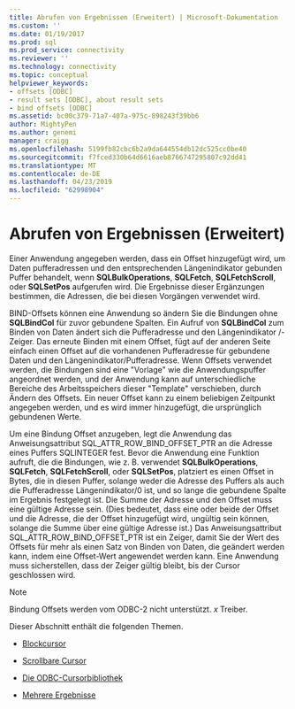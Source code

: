 ```yaml
---
title: Abrufen von Ergebnissen (Erweitert) | Microsoft-Dokumentation
ms.custom: ''
ms.date: 01/19/2017
ms.prod: sql
ms.prod_service: connectivity
ms.reviewer: ''
ms.technology: connectivity
ms.topic: conceptual
helpviewer_keywords:
- offsets [ODBC]
- result sets [ODBC], about result sets
- bind offsets [ODBC]
ms.assetid: bc00c379-71a7-407a-975c-898243f39bb6
author: MightyPen
ms.author: genemi
manager: craigg
ms.openlocfilehash: 5199fb82cbc6b2a9da644554db12dc525cc0be40
ms.sourcegitcommit: f7fced330b64d6616aeb8766747295807c92dd41
ms.translationtype: MT
ms.contentlocale: de-DE
ms.lasthandoff: 04/23/2019
ms.locfileid: "62998904"
---
```

# <a name="retrieving-results-advanced"></a>Abrufen von Ergebnissen (Erweitert)
Einer Anwendung angegeben werden, dass ein Offset hinzugefügt wird, um Daten pufferadressen und den entsprechenden Längenindikator gebunden Puffer behandelt, wenn **SQLBulkOperations**, **SQLFetch**,  **SQLFetchScroll**, oder **SQLSetPos** aufgerufen wird. Die Ergebnisse dieser Ergänzungen bestimmen, die Adressen, die bei diesen Vorgängen verwendet wird.  
  
 BIND-Offsets können eine Anwendung so ändern Sie die Bindungen ohne **SQLBindCol** für zuvor gebundene Spalten. Ein Aufruf von **SQLBindCol** zum Binden von Daten ändert sich die Pufferadresse und den Längenindikator /-Zeiger. Das erneute Binden mit einem Offset, fügt auf der anderen Seite einfach einen Offset auf die vorhandenen Pufferadresse für gebundene Daten und den Längenindikator/Pufferadresse. Wenn Offsets verwendet werden, die Bindungen sind eine "Vorlage" wie die Anwendungspuffer angeordnet werden, und der Anwendung kann auf unterschiedliche Bereiche des Arbeitsspeichers dieser "Template" verschieben, durch Ändern des Offsets. Ein neuer Offset kann zu einem beliebigen Zeitpunkt angegeben werden, und es wird immer hinzugefügt, die ursprünglich gebundenen Werte.  
  
 Um eine Bindung Offset anzugeben, legt die Anwendung das Anweisungsattribut SQL_ATTR_ROW_BIND_OFFSET_PTR an die Adresse eines Puffers SQLINTEGER fest. Bevor die Anwendung eine Funktion aufruft, die die Bindungen, wie z. B. verwendet **SQLBulkOperations**, **SQLFetch**, **SQLFetchScroll**, oder **SQLSetPos**, platziert es einen Offset in Bytes, die in diesen Puffer, solange weder die Adresse des Puffers als auch die Pufferadresse Längenindikator/0 ist, und so lange die gebundene Spalte im Ergebnis festgelegt ist. Die Summe der Adresse und den Offset muss eine gültige Adresse sein. (Dies bedeutet, dass eine oder beide der Offset und die Adresse, die der Offset hinzugefügt wird, ungültig sein können, solange die Summe über eine gültige Adresse ist.) Das Anweisungsattribut SQL_ATTR_ROW_BIND_OFFSET_PTR ist ein Zeiger, damit Sie der Wert des Offsets für mehr als einen Satz von Binden von Daten, die geändert werden kann, indem eine Offset-Wert angewendet werden kann. Eine Anwendung muss sicherstellen, dass der Zeiger gültig bleibt, bis der Cursor geschlossen wird.  
  
> [!NOTE]  
>  Bindung Offsets werden vom ODBC-2 nicht unterstützt. *x* Treiber.  
  
 Dieser Abschnitt enthält die folgenden Themen.  
  
-   [Blockcursor](../../../odbc/reference/develop-app/block-cursors.md)  
  
-   [Scrollbare Cursor](../../../odbc/reference/develop-app/scrollable-cursors.md)  
  
-   [Die ODBC-Cursorbibliothek](../../../odbc/reference/develop-app/the-odbc-cursor-library.md)  
  
-   [Mehrere Ergebnisse](../../../odbc/reference/develop-app/multiple-results.md)
